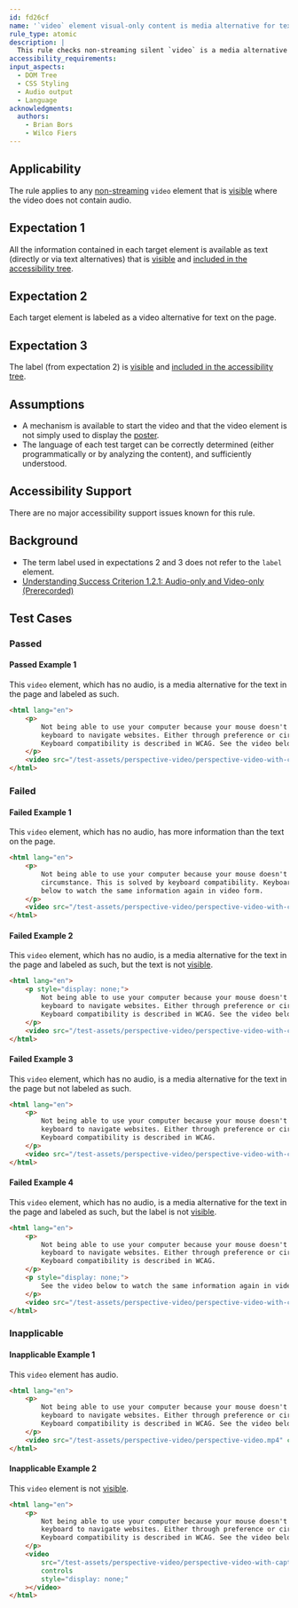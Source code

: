 ```yaml
---
id: fd26cf
name: '`video` element visual-only content is media alternative for text'
rule_type: atomic
description: |
  This rule checks non-streaming silent `video` is a media alternative for text on the page.
accessibility_requirements:
input_aspects:
  - DOM Tree
  - CSS Styling
  - Audio output
  - Language
acknowledgments:
  authors:
    - Brian Bors
    - Wilco Fiers
---
```


## Applicability

The rule applies to any [non-streaming](#non-streaming-media-element) `video` element that is [visible][] where the video does not contain audio.

## Expectation 1

All the information contained in each target element is available as text (directly or via text alternatives) that is [visible][] and [included in the accessibility tree][].

## Expectation 2

Each target element is labeled as a video alternative for text on the page.

## Expectation 3

The label (from expectation 2) is [visible][] and [included in the accessibility tree][].

## Assumptions

- A mechanism is available to start the video and that the video element is not simply used to display the [poster](https://www.w3.org/TR/html5/semantics-embedded-content.html#element-attrdef-video-poster).
- The language of each test target can be correctly determined (either programmatically or by analyzing the content), and sufficiently understood.

## Accessibility Support

There are no major accessibility support issues known for this rule.

## Background

- The term label used in expectations 2 and 3 does not refer to the `label` element.
- [Understanding Success Criterion 1.2.1: Audio-only and Video-only (Prerecorded)](https://www.w3.org/WAI/WCAG21/Understanding/audio-only-and-video-only-prerecorded)

## Test Cases

### Passed

#### Passed Example 1

This `video` element, which has no audio, is a media alternative for the text in the page and labeled as such.

```html
<html lang="en">
	<p>
		Not being able to use your computer because your mouse doesn't work, is frustrating. Many people use only the
		keyboard to navigate websites. Either through preference or circumstance. This is solved by keyboard compatibility.
		Keyboard compatibility is described in WCAG. See the video below to watch the same information again in video form.
	</p>
	<video src="/test-assets/perspective-video/perspective-video-with-captions-silent.mp4" controls></video>
</html>
```

### Failed

#### Failed Example 1

This `video` element, which has no audio, has more information than the text on the page.

```html
<html lang="en">
	<p>
		Not being able to use your computer because your mouse doesn't work, is frustrating. Either through preference or
		circumstance. This is solved by keyboard compatibility. Keyboard compatibility is described in WCAG. See the video
		below to watch the same information again in video form.
	</p>
	<video src="/test-assets/perspective-video/perspective-video-with-captions-silent.mp4" controls></video>
</html>
```

#### Failed Example 2

This `video` element, which has no audio, is a media alternative for the text in the page and labeled as such, but the text is not [visible][].

```html
<html lang="en">
	<p style="display: none;">
		Not being able to use your computer because your mouse doesn't work, is frustrating. Many people use only the
		keyboard to navigate websites. Either through preference or circumstance. This is solved by keyboard compatibility.
		Keyboard compatibility is described in WCAG. See the video below to watch the same information again in video form.
	</p>
	<video src="/test-assets/perspective-video/perspective-video-with-captions-silent.mp4" controls></video>
</html>
```

#### Failed Example 3

This `video` element, which has no audio, is a media alternative for the text in the page but not labeled as such.

```html
<html lang="en">
	<p>
		Not being able to use your computer because your mouse doesn't work, is frustrating. Many people use only the
		keyboard to navigate websites. Either through preference or circumstance. This is solved by keyboard compatibility.
		Keyboard compatibility is described in WCAG.
	</p>
	<video src="/test-assets/perspective-video/perspective-video-with-captions-silent.mp4" controls></video>
</html>
```

#### Failed Example 4

This `video` element, which has no audio, is a media alternative for the text in the page and labeled as such, but the label is not [visible][].

```html
<html lang="en">
	<p>
		Not being able to use your computer because your mouse doesn't work, is frustrating. Many people use only the
		keyboard to navigate websites. Either through preference or circumstance. This is solved by keyboard compatibility.
		Keyboard compatibility is described in WCAG.
	</p>
	<p style="display: none;">
		See the video below to watch the same information again in video form.
	</p>
	<video src="/test-assets/perspective-video/perspective-video-with-captions-silent.mp4" controls></video>
</html>
```

### Inapplicable

#### Inapplicable Example 1

This `video` element has audio.

```html
<html lang="en">
	<p>
		Not being able to use your computer because your mouse doesn't work, is frustrating. Many people use only the
		keyboard to navigate websites. Either through preference or circumstance. This is solved by keyboard compatibility.
		Keyboard compatibility is described in WCAG. See the video below to watch the same information again in video form.
	</p>
	<video src="/test-assets/perspective-video/perspective-video.mp4" controls></video>
</html>
```

#### Inapplicable Example 2

This `video` element is not [visible][].

```html
<html lang="en">
	<p>
		Not being able to use your computer because your mouse doesn't work, is frustrating. Many people use only the
		keyboard to navigate websites. Either through preference or circumstance. This is solved by keyboard compatibility.
		Keyboard compatibility is described in WCAG. See the video below to watch the same information again in video form.
	</p>
	<video
		src="/test-assets/perspective-video/perspective-video-with-captions-silent.mp4"
		controls
		style="display: none;"
	></video>
</html>
```

[included in the accessibility tree]: #included-in-the-accessibility-tree 'Definition of included in the accessibility tree'
[visible]: #visible 'Definition of visible'
